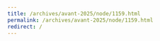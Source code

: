 ```yaml
---
title: /archives/avant-2025/node/1159.html
permalink: /archives/avant-2025/node/1159.html
redirect: /
---
```

